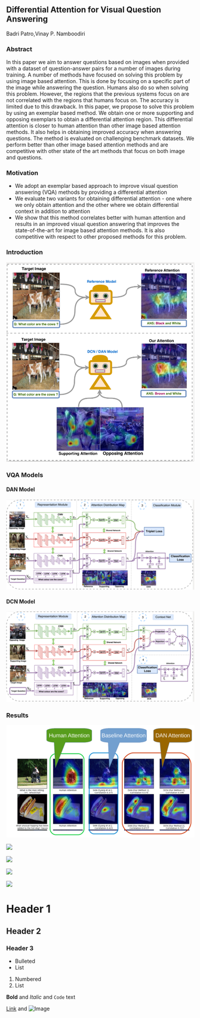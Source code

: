 ## Differential Attention for Visual Question Answering
Badri Patro,Vinay P. Namboodiri
### Abstract
In this paper we aim to answer questions based on images when provided with a dataset of question-answer pairs for a number of images during training. A number of methods have focused on solving this problem by using image based attention. This is done by focusing on a specific part of the image while answering the question. Humans also do so when solving this problem. However, the regions that the previous systems focus on are not correlated with the regions that humans focus on. The accuracy is limited due to this drawback. In this paper, we propose to solve this problem by using an exemplar based method. We obtain one or more supporting and opposing exemplars to obtain a differential attention region. This differential attention is closer to human attention than other image based attention methods. It also helps in obtaining improved accuracy when answering questions. The method is evaluated on challenging benchmark datasets. We perform better than other image based attention methods and are competitive with other state of the art methods that focus on both image and questions.

### Motivation
-   We adopt an exemplar based approach to improve visual question answering (VQA) methods by providing a differential attention
-   We evaluate two variants for obtaining differential attention - one where we only obtain attention and the other where we obtain differential context in addition to attention
-    We show that this method correlates better with human attention and results in an improved visual question answering that improves the state-of-the-art for image based attention methods. It is also competitive with respect to other proposed methods for this problem.

### Introduction

![](images/cvpr_intro.png) 

### **VQA Models**

#### DAN Model 

![](images/cvpr_DAN.png) 

#### DCN Model 

![](images/cvpr_DCN.png) 



### Results
![](images/vqa_1.png) 

![](DCN_DAN_final_result.png)

![](Att_vis_final.png)

![](DCN_DAN_final_result_1.png)

![](DCN_DAN_final_result_2.png)


# Header 1
## Header 2
### Header 3

- Bulleted
- List

1. Numbered
2. List

**Bold** and _Italic_ and `Code` text

[Link](url) and ![Image](src)
```

